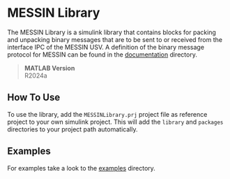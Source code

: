 # MESSIN Library
The MESSIN Library is a simulink library that contains blocks for packing and unpacking binary messages that are to be sent to or received from the interface IPC of the MESSIN USV.
A definition of the binary message protocol for MESSIN can be found in the [documentation](documentation/) directory.

> **MATLAB Version**\
> R2024a


## How To Use
To use the library, add the `MESSINLibrary.prj` project file as reference project to your own simulink project. This will add the `library` and `packages` directories to your project path automatically.


## Examples
For examples take a look to the [examples](examples/) directory.

